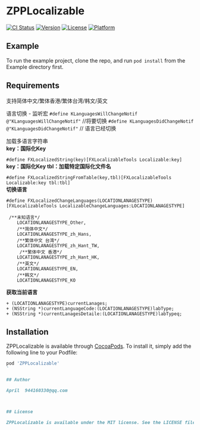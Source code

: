 # ZPPLocalizable

[![CI Status](https://img.shields.io/travis/张朋朋/ZPPLocalizable.svg?style=flat)](https://travis-ci.org/张朋朋/ZPPLocalizable)
[![Version](https://img.shields.io/cocoapods/v/ZPPLocalizable.svg?style=flat)](https://cocoapods.org/pods/ZPPLocalizable)
[![License](https://img.shields.io/cocoapods/l/ZPPLocalizable.svg?style=flat)](https://cocoapods.org/pods/ZPPLocalizable)
[![Platform](https://img.shields.io/cocoapods/p/ZPPLocalizable.svg?style=flat)](https://cocoapods.org/pods/ZPPLocalizable)

## Example

To run the example project, clone the repo, and run `pod install` from the Example directory first.

## Requirements
支持简体中文/繁体香港/繁体台湾/韩文/英文

语言切换 - 监听宏
`#define KLanguagesWillChangeNotif @"KLanguagesWillChangeNotif"` //将要切换
`#define KLanguagesDidChangeNotif @"KLanguagesDidChangeNotif"` // 语言已经切换

加载多语言字符串  
**key：国际化Key**  
  
`#define FXLocalizedString(key)[FXLocalizableTools Localizable:key]`   
**key：国际化Key  tbl：加载特定国际化文件名**  
  
`#define FXLocalizedStringFromTable(key,tbl)[FXLocalizableTools Localizable:key tbl:tbl]`  
**切换语言**  
  
  `#define FXLocalizedChangeLanguages(LOCATIONLANAGESTYPE) [FXLocalizableTools LocalizableChangeLanguages:LOCATIONLANAGESTYPE]`

```
 /**未知语言*/
    LOCATIONLANAGESTYPE_Other,
    /**简体中文*/
    LOCATIONLANAGESTYPE_zh_Hans,
    /**繁体中文 台湾*/
    LOCATIONLANAGESTYPE_zh_Hant_TW,
     /**繁体中文 香港*/
    LOCATIONLANAGESTYPE_zh_Hant_HK,
    /**英文*/
    LOCATIONLANAGESTYPE_EN,
    /**韩文*/
    LOCATIONLANAGESTYPE_KO
```
 **获取当前语言**  
   
`+ (LOCATIONLANAGESTYPE)currentLanages;`  
`+ (NSString *)currentLanguageCode:(LOCATIONLANAGESTYPE)labType;`  
`+ (NSString *)currentLanagesDetaile:(LOCATIONLANAGESTYPE)labTypeq;`

## Installation

ZPPLocalizable is available through [CocoaPods](https://cocoapods.org). To install
it, simply add the following line to your Podfile:

```ruby
pod 'ZPPLocalizable'
`

## Author

April  944160330@qq.com



## License

ZPPLocalizable is available under the MIT license. See the LICENSE file for more info.
